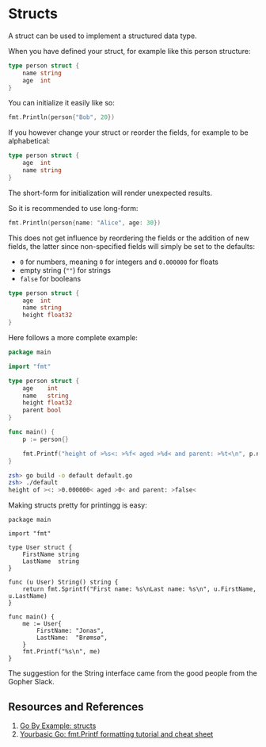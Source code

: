 # Structs

A struct can be used to implement a structured data type.

When you have defined your struct, for example like this person structure:

```go
type person struct {
    name string
    age  int
}
```

You can initialize it easily like so:

```go
fmt.Println(person{"Bob", 20})
```

If you however change your struct or reorder the fields, for example to be alphabetical:

```go
type person struct {
    age  int
    name string
}
```

The short-form for initialization will render unexpected results.

So it is recommended to use long-form:

```go
fmt.Println(person{name: "Alice", age: 30})
```

This does not get influence by reordering the fields or the addition of new fields, the latter since non-specified fields will simply be set to the defaults:

- `0` for numbers, meaning `0` for integers and `0.000000` for floats
- empty string (`""`) for strings
- `false` for booleans

```go
type person struct {
    age  int
    name string
    height float32
}
```

Here follows a more complete example:

```go
package main

import "fmt"

type person struct {
    age    int
    name   string
    height float32
    parent bool
}

func main() {
    p := person{}

    fmt.Printf("height of >%s<: >%f< aged >%d< and parent: >%t<\n", p.name, p.height, p.age, p.parent)
}
```

```zsh
zsh> go build -o default default.go
zsh> ./default
height of ><: >0.000000< aged >0< and parent: >false<
```

Making structs pretty for printingg is easy:

```
package main

import "fmt"

type User struct {
    FirstName string
    LastName  string
}

func (u User) String() string {
    return fmt.Sprintf("First name: %s\nLast name: %s\n", u.FirstName, u.LastName)
}

func main() {
    me := User{
        FirstName: "Jonas",
        LastName:  "Brømsø",
    }
    fmt.Printf("%s\n", me)
}
```

The suggestion for the String interface came from the good people from the Gopher Slack.

## Resources and References

1. [Go By Example: structs](https://gobyexample.com/structs)
2. [Yourbasic Go: fmt.Printf formatting tutorial and cheat sheet](https://yourbasic.org/golang/fmt-printf-reference-cheat-sheet/)
